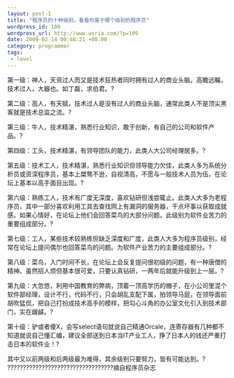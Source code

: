 ```yaml
--- 
layout: post-1
title: "程序员的十种级别，看看你属于哪个级别的程序员"
wordpress_id: 109
wordpress_url: http://www.wsria.com/?p=109
date: 2009-02-14 00:48:21 +08:00
category: programmer
tags: 
 - level
---
```

第一级：神人，天资过人而又是技术狂热者同时拥有过人的商业头脑，高瞻远瞩，技术过人，大器也。如丁磊，求伯君。?

第二级：高人，有天赋，技术过人是没有过人的商业头脑，通常此类人不是顶尖黑客就是技术总监之流。?

第三级：牛人，技术精湛，熟悉行业知识，敢于创新，有自己的公司和软件产品。?

第四级：工头，技术精湛，有领导团队的能力，此类人大公司经理居多。?

<!--more-->

第五级：技术工人，技术精湛，熟悉行业知识但领导能力欠佳，此类人多为系统分析员或资深程序员，基本上桀骜不逊，自视清高，不愿与一般技术人员为伍，在论坛上基本以高手面目出现。?

第六级：熟练工人，技术有广度无深度，喜欢钻研但浅尝辄止。此类人大多为老程序员，其中一部分喜欢利用工具去查找网上有漏洞的服务器，干点坏事以获取成就感。如果心情好，在论坛上他们会回答菜鸟的大部分问题。此级别为软件业苦力的重要组成部分。?

第七级：工人，某些技术较熟练但缺乏深度和广度，此类人大多为程序员级别，经常在论坛上提问偶尔也回答菜鸟的问题。为软件产业苦力的主要组成部分。?

第八级：菜鸟，入门时间不长，在论坛上会反复提问很初级的问题，有一种唐僧的精神。虽然招人烦但基本很可爱，只要认真钻研，一两年后就能升级到上一层。?

第九级：大忽悠，利用中国教育的弊病，顶着一顶高学历的帽子，在小公司里混个软件部经理，设计不行，代码不行，只会胡乱支配下属，拍领导马屁，在领导面前胡吹猛侃，把自己打扮成技术高手的模样，把勾心斗角的办公室文化引入到技术部门，实在龌鹾。?

第十级：驴或者傻X，会写select语句就说自己精通Orcale，连寄存器有几种都不知道就说自己懂汇编，建议全部送到日本当IT产业工人，挣了日本人的钱还严重打击日本的软件业！?

其中又以前两级和后两级最为难得，其余级别只要努力，皆有可能达到。?
??????????????????????????????????摘自程序员杂志
